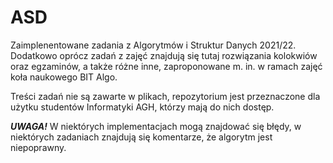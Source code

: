 # ASD
Zaimplenentowane zadania z Algorytmów i Struktur Danych 2021/22. Dodatkowo oprócz zadań z zajęć znajdują się tutaj rozwiązania kolokwiów oraz egzaminów, a także różne inne, 
zaproponowane m. in. w ramach zajęć koła naukowego BIT Algo.

Treści zadań nie są zawarte w plikach, repozytorium jest przeznaczone dla użytku studentów Informatyki AGH, którzy mają do nich dostęp.

***UWAGA!*** W niektórych implementacjach mogą znajdować się błędy, w niektórych zadaniach znajdują się komentarze, że algorytm jest niepoprawny.
